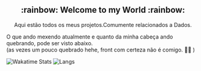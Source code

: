 <h2 align="center">:rainbow: Welcome to my World :rainbow:</h2>

<p align="center">Aqui estão todos os meus projetos.Comumente relacionados a Dados.</p>

<p>O que ando mexendo atualmente e quanto da minha cabeça ando quebrando, pode ser visto abaixo.<br>(as vezes um pouco quebrado hehe, front com certeza não é comigo. 🤣🤣 )</p>

![Wakatime Stats](https://github-readme-stats.vercel.app/api/wakatime?username=EdCKiq&theme=dark&layout=compact&langs_count=5)
![Langs](https://github-readme-stats.vercel.app/api/top-langs/?username=bdkiqdd&theme=dark&layout=compact)
